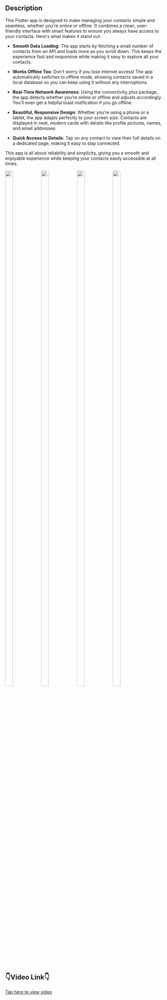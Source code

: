 ## Description

This Flutter app is designed to make managing your contacts simple and seamless, whether you're online or offline. It combines a clean, user-friendly interface with smart features to ensure you always have access to your contacts. Here's what makes it stand out:

- **Smooth Data Loading**: The app starts by fetching a small number of contacts from an API and loads more as you scroll down. This keeps the experience fast and responsive while making it easy to explore all your contacts.

- **Works Offline Too**: Don’t worry if you lose internet access! The app automatically switches to offline mode, showing contacts saved in a local database so you can keep using it without any interruptions.

- **Real-Time Network Awareness**: Using the connectivity_plus package, the app detects whether you’re online or offline and adjusts accordingly. You’ll even get a helpful toast notification if you go offline.

- **Beautiful, Responsive Design**: Whether you’re using a phone or a tablet, the app adapts perfectly to your screen size. Contacts are displayed in neat, modern cards with details like profile pictures, names, and email addresses.

- **Quick Access to Details**: Tap on any contact to view their full details on a dedicated page, making it easy to stay connected.

This app is all about reliability and simplicity, giving you a smooth and enjoyable experience while keeping your contacts easily accessible at all times.

<img src = "https://github.com/user-attachments/assets/a1f4be08-8426-48f0-8eed-7836c0d4ff66" height = 65% width = 22%>
<img src = "https://github.com/user-attachments/assets/48cc2f8b-0d03-4fb6-ab9b-f9003004b850" height = 65% width = 22%>
<img src = "https://github.com/user-attachments/assets/3a68cdb1-9a87-4b14-91ed-e83c91677541" height = 65% width = 22%>
<img src = "https://github.com/user-attachments/assets/5af009e5-c095-425a-ba94-4676762889b9" height = 65% width = 22%>

## 👇Video Link👇
<a href = "https://drive.google.com/file/d/1wq4xQsm9rEOOpd4KhbAYeuOOvthZjohe/view?usp=sharing"> Tap here to view video </a>
